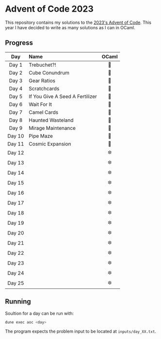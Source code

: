 # Advent of Code 2023

This repository contains my solutions to the [2023's Advent of Code](https://adventofcode.com/2023).
This year I have decided to write as many solutions as I can in OCaml.

## Progress

|  Day   | Name                            | OCaml |
| :----: | :------------------------------ | :---: |
| Day 1  | Trebuchet?!                     |   🐫   |
| Day 2  | Cube Conundrum                  |   🐫   |
| Day 3  | Gear Ratios                     |   🐫   |
| Day 4  | Scratchcards                    |   🐫   |
| Day 5  | If You Give A Seed A Fertilizer |   🐫   |
| Day 6  | Wait For It                     |   🐫   |
| Day 7  | Camel Cards                     |   🐫   |
| Day 8  | Haunted Wasteland               |   🐫   |
| Day 9  | Mirage Maintenance              |   🐫   |
| Day 10 | Pipe Maze                       |   🐫   |
| Day 11 | Cosmic Expansion                |   🐫   |
| Day 12 |                                 |  ❄️   |
| Day 13 |                                 |  ❄️   |
| Day 14 |                                 |  ❄️   |
| Day 15 |                                 |  ❄️   |
| Day 16 |                                 |  ❄️   |
| Day 17 |                                 |  ❄️   |
| Day 18 |                                 |  ❄️   |
| Day 19 |                                 |  ❄️   |
| Day 20 |                                 |  ❄️   |
| Day 21 |                                 |  ❄️   |
| Day 22 |                                 |  ❄️   |
| Day 23 |                                 |  ❄️   |
| Day 24 |                                 |  ❄️   |
| Day 25 |                                 |  ❄️   |

## Running

Soultion for a day can be run with:

```bash
dune exec aoc <day>
```

The program expects the problem input to be located at `inputs/day_XX.txt`.
